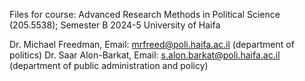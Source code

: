 Files for course: 
Advanced Research Methods in Political Science (205.5538); Semester B 2024-5
University of Haifa

Dr. Michael Freedman, Email: mrfreed@poli.haifa.ac.il (department of politics)
Dr. Saar Alon-Barkat, Email: s.alon.barkat@poli.haifa.ac.il (department of public administration and policy)
